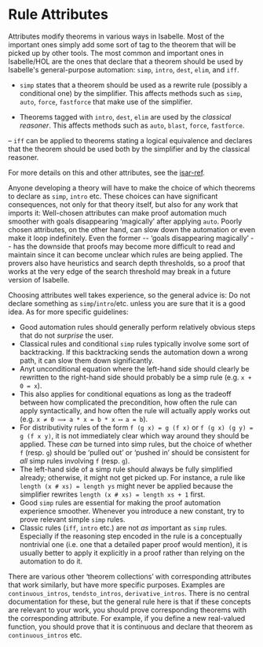 # Rule Attributes #

Attributes modify theorems in various ways in Isabelle.
Most of the important ones simply add some sort of tag to the theorem that will be picked up by other tools.
The most common and important ones in Isabelle/HOL are the ones that declare that a theorem should be used by Isabelle's general-purpose automation:
`simp`, `intro`, `dest`, `elim`, and `iff`.

- `simp` states that a theorem should be used as a rewrite rule (possibly a conditional one) by the simplifier.
This affects methods such as `simp`, `auto`, `force`, `fastforce` that make use of the simplifier.

- Theorems tagged with `intro`, `dest`, `elim` are used by the *classical reasoner*.
This affects methods such as `auto`, `blast`, `force`, `fastforce`.

– `iff` can be applied to theorems stating a logical equivalence and declares that the theorem should be used both by the simplifier and by the classical reasoner.

For more details on this and other attributes, see the [isar-ref](https://isabelle.in.tum.de/dist/doc/isar-ref.pdf).

Anyone developing a theory will have to make the choice of which theorems to declare as `simp`, `intro` etc.
These choices can have significant consequences, not only for that theory itself, but also for any work that imports it:
Well-chosen attributes can make proof automation much smoother with goals disappearing ‘magically’ after applying `auto`.
Poorly chosen attributes, on the other hand, can slow down the automation or even make it loop indefinitely.
Even the former -- ‘goals disappearing magically’ -- has the downside that proofs may become more difficult to read and maintain
since it can become unclear which rules are being applied.
The provers also have heuristics and search depth thresholds,
so a proof that works at the very edge of the search threshold may break in a future version of Isabelle.

Choosing attributes well takes experience, so the general advice is:
Do not declare something as `simp`/`intro`/etc. unless you are sure that it is a good idea.
As for more specific guidelines:

- Good automation rules should generally perform relatively obvious steps that do not *surprise* the user.
- Classical rules and conditional `simp` rules typically involve some sort of backtracking.
If this backtracking sends the automation down a wrong path, it can slow them down significantly.
- Anyt unconditional equation where the left-hand side should clearly be rewritten to the right-hand side should probably be a simp rule (e.g. `x + 0 = x`).
- This also applies for conditional equations as long as the tradeoff between how complicated the precondition, how often the rule can apply syntactically, and how often the rule will actually apply works out (e.g. `x ≠ 0 ⟹ a * x = b * x ⟷ a = b`).
- For distributivity rules of the form `f (g x) = g (f x)` or `f (g x) (g y) = g (f x y)`, it is not immediately clear which way around they should be applied.
These *can* be turned into simp rules, but the choice of whether `f` (resp. `g`) should be ‘pulled out’ or ‘pushed in’ should be consistent for *all* simp rules involving `f` (resp. `g`).
- The left-hand side of a simp rule should always be fully simplified already; otherwise, it might not get picked up.
For instance, a rule like `length (x # xs) = length ys` might never be applied because the simplifier rewrites `length (x # xs) = length xs + 1` first.
- Good `simp` rules are essential for making the proof automation experience smoother.
Whenever you introduce a new constant, try to prove relevant simple `simp` rules.
- Classic rules (`iff`, `intro` etc.) are not *as* important as `simp` rules.
Especially if the reasoning step encoded in the rule is a conceptually nontrivial one (i.e. one that a detailed paper proof would mention),
it is usually better to apply it explicitly in a proof rather than relying on the automation to do it.

There are various other ‘theorem collections’ with corresponding attributes that work similarly, but have more specific purposes.
Examples are `continuous_intros`, `tendsto_intros`, `derivative_intros`.
There is no central documentation for these, but the general rule here is that if these concepts are relevant to your work, you should prove corresponding theorems with the corresponding attribute.
For example, if you define a new real-valued function, you should prove that it is continuous and declare that theorem as `continuous_intros` etc.
